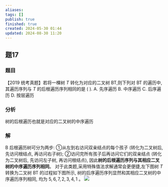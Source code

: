```yaml
---
aliases: 
tags: []
publish: true
finished: true
created: 2024-05-30 01:44
updated: 2024-08-30 11:20
---
```

## 题17
### 题目
【2019 统考真题】若将一棵树 $T$ 转化为对应的二叉树 BT,则下列对 BT 的遍历中, 其遍历序列与 $T$ 的后根遍历序列相同的是 ( ).
A. 先序遍历 
B. 中序遍历 
C. 后序遍历 
D. 按层遍历
### 分析
树的后根遍历也就是对应的二叉树的中序遍历
### 解
B
后根遍历树可分为两步: ①从左到右访问双亲结点的每个孩子 (转化为二叉树后, 先访问根结点, 再访问右子树); 
②访问完所有孩子后再访问它们的双亲结点 (转化为二叉树后, 先访问左子树, 再访问根结点), 因此**树的后根遍历序列与其相应二叉树的中序遍历序列相同**。 
对于此类题,采用特殊值法求解通常会更便捷,左下图树 $T$ 转换为二叉树 BT 的过程如下图所示, 树的后序遍历序列显然和其相应二叉树的中序遍历序列相同, 均为 $5,6,7,2,3,4,1$ 。
![](https://img.hwenyi.live/202408301254242.webp)